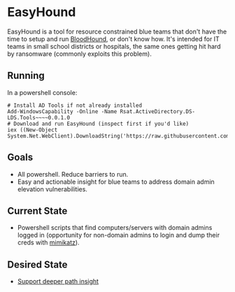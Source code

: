# EasyHound
EasyHound is a tool for resource constrained blue teams that don't have the time to setup and run [BloodHound](https://github.com/BloodHoundAD/BloodHound), or don't know how. It's intended for IT teams in small school districts or hospitals, the same ones getting hit hard by ransomware (commonly exploits this problem). 

## Running
In a powershell console:


    # Install AD Tools if not already installed
    Add-WindowsCapability -Online -Name Rsat.ActiveDirectory.DS-LDS.Tools~~~~0.0.1.0
    # Download and run EasyHound (inspect first if you'd like)
    iex ((New-Object System.Net.WebClient).DownloadString('https://raw.githubusercontent.com/ericalexanderorg/easyhound/main/Code/easyhound.ps1'))`

## Goals
* All powershell. Reduce barriers to run.
* Easy and actionable insight for blue teams to address domain admin elevation vulnerabilities.

## Current State
* Powershell scripts that find computers/servers with domain admins logged in (opportunity for non-domain admins to login and dump their creds with [mimikatz](https://github.com/gentilkiwi/mimikatz)).

## Desired State
* [Support deeper path insight](https://github.com/ericalexanderorg/easyhound/issues/1)


